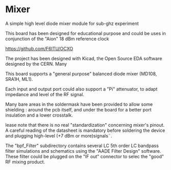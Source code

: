 # Mixer
A simple high level diode mixer module for sub-ghz experiment

This board has been designed for educational purpose and could be uses in conjunction of the "Aion" 18 dBm reference clock 

https://github.com/F6ITU/OCXO 

The project has been designed with Kicad, the Open Source EDA software designed by the CERN. Many 

This board supports a "general purpose" balanced diode mixer (MD108, SRA1H, ML1).

Each input and output port could also support a "Pi" attenuator, to adapt impedance and level of the RF signal.

Many bare areas in the soldermask have been provided to allow some shielding : around the pcb itself, and under the board for a better port 
insulation and a lower crosstalk. 

lease note that there is no real "standardization" concerning mixer's pinout. A careful reading of the datasheet is mandatory before soldering the device 
and plugging high-level (+7 dBm or more)signals¨.

The "bpf_Filter" subdirectory contains several LC 5th order LC bandpass filter simulations and schematics using the "AADE Filter Design" software. 
These filter could be plugged on the "IF out" connector to selec the "good" RF mixing product.

